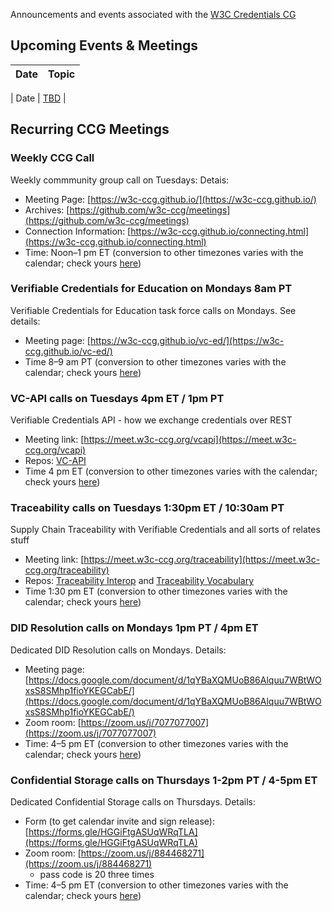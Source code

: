 Announcements and events associated with the [W3C Credentials CG](https://w3c-ccg.github.io)

## Upcoming Events & Meetings

| Date | Topic |
|-----|--------|

| Date   | [TBD](https://w3c-ccg.github.io/)  |


## Recurring CCG Meetings

### Weekly CCG Call

Weekly commmunity group call on Tuesdays: Detais:

- Meeting Page: [https://w3c-ccg.github.io/](https://w3c-ccg.github.io/)
- Archives: [https://github.com/w3c-ccg/meetings](https://github.com/w3c-ccg/meetings)
- Connection Information: [https://w3c-ccg.github.io/connecting.html](https://w3c-ccg.github.io/connecting.html)
- Time: Noon–1 pm ET (conversion to other timezones varies with the calendar; check yours [here](https://www.timeanddate.com/worldclock/converter.html))


### Verifiable Credentials for Education on Mondays 8am PT

Verifiable Credentials for Education task force calls on Mondays. See details:

- Meeting page: [https://w3c-ccg.github.io/vc-ed/](https://w3c-ccg.github.io/vc-ed/)
- Time 8–9 am PT (conversion to other timezones varies with the calendar; check yours [here](https://www.timeanddate.com/worldclock/converter.html))


### VC-API calls on Tuesdays 4pm ET / 1pm PT

Verifiable Credentials API - how we exchange credentials over REST

- Meeting link: [https://meet.w3c-ccg.org/vcapi](https://meet.w3c-ccg.org/vcapi)
- Repos: [VC-API](https://github.com/w3c-ccg/vc-api/) 
- Time 4 pm ET (conversion to other timezones varies with the calendar; check yours [here](https://www.timeanddate.com/worldclock/converter.html))


### Traceability calls on Tuesdays 1:30pm ET / 10:30am PT

Supply Chain Traceability with Verifiable Credentials and all sorts of relates stuff

- Meeting link: [https://meet.w3c-ccg.org/traceability](https://meet.w3c-ccg.org/traceability)
- Repos: [Traceability Interop](https://github.com/w3c-ccg/traceability-interop/) and [Traceability Vocabulary](https://github.com/w3c-ccg/traceability-vocab/)
- Time 1:30 pm ET (conversion to other timezones varies with the calendar; check yours [here](https://www.timeanddate.com/worldclock/converter.html))


### DID Resolution calls on Mondays 1pm PT / 4pm ET

Dedicated DID Resolution calls on Mondays. Details:

- Meeting page: [https://docs.google.com/document/d/1qYBaXQMUoB86Alquu7WBtWOxsS8SMhp1fioYKEGCabE/](https://docs.google.com/document/d/1qYBaXQMUoB86Alquu7WBtWOxsS8SMhp1fioYKEGCabE/)
- Zoom room: [https://zoom.us/j/7077077007](https://zoom.us/j/7077077007)
- Time: 4–5 pm ET (conversion to other timezones varies with the calendar; check yours [here](https://www.timeanddate.com/worldclock/converter.html))


### Confidential Storage calls on Thursdays 1-2pm PT / 4-5pm ET

Dedicated Confidential Storage calls on Thursdays. Details:

- Form (to get calendar invite and sign release): [https://forms.gle/HGGiFtgASUqWRqTLA](https://forms.gle/HGGiFtgASUqWRqTLA)
- Zoom room: [https://zoom.us/j/884468271](https://zoom.us/j/884468271) 
    - pass code is 20 three times
- Time: 4–5 pm ET (conversion to other timezones varies with the calendar; check yours [here](https://www.timeanddate.com/worldclock/converter.html))


